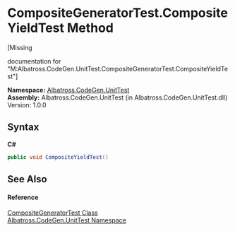 # CompositeGeneratorTest.CompositeYieldTest Method 
 

\[Missing <summary> documentation for "M:Albatross.CodeGen.UnitTest.CompositeGeneratorTest.CompositeYieldTest"\]

**Namespace:**&nbsp;<a href="c635ed64-0af7-fe2b-cfaf-82d8fce8d294">Albatross.CodeGen.UnitTest</a><br />**Assembly:**&nbsp;Albatross.CodeGen.UnitTest (in Albatross.CodeGen.UnitTest.dll) Version: 1.0.0

## Syntax

**C#**<br />
``` C#
public void CompositeYieldTest()
```


## See Also


#### Reference
<a href="2d1cdcff-82a6-c90c-b017-47bc47ce2c06">CompositeGeneratorTest Class</a><br /><a href="c635ed64-0af7-fe2b-cfaf-82d8fce8d294">Albatross.CodeGen.UnitTest Namespace</a><br />